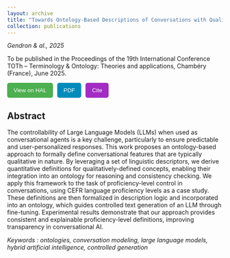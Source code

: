 ```yaml
---
layout: archive
title: "Towards Ontology-Based Descriptions of Conversations with Qualitatively-Defined Concepts"
collection: publications
---
```


_Gendron & al., 2025_
    
To be published in the Proceedings of the 19th International Conference TOTh – Terminology & Ontology: Theories and applications, Chambéry (France), June 2025.

<style>
    form button {
        background-color: #4CAF50; /* Green background color */
        color: white; /* White text color */
        padding: 10px 15px; /* Padding inside the button */
        border: none; /* No border */
        border-radius: 5px; /* Rounded corners */
        cursor: pointer; /* Cursor style on hover */
    }

    /* Style for the second button */
    form:nth-child(2) button {
        background-color: #008CBA; /* Blue background color */
    }

     /* Style for the third button */
    form:nth-child(3) button {
        background-color: #A32CC4; /* Purple background color */
    }
</style>

<td>
    <nobr>
<form style="float: left; width=150px; margin-right: 10px" action="https://hal.science/hal-05240495v1" method="get" target="_blank"><button type="submit">View on HAL</button></form>
<form style="float: left; width=150px; margin-right: 10px" action="https://hal.science/hal-05240495v1/file/TOTH_extended_abstract.pdf" method="get" target="_blank"><button type="submit">PDF</button></form> 
<form style="float: none; width=150px; margin-right: 10px" action="https://B-Gendron.github.io/files/ref_toth.txt" method="get" target="_blank"><button type="submit">Cite</button></form>
    </nobr>
</td>

## Abstract

The controllability of Large Language Models (LLMs) when used as conversational agents is a key challenge, particularly to ensure predictable and user-personalized responses. This work proposes an ontology-based approach to formally define conversational features that are typically qualitative in nature. By leveraging a set of linguistic descriptors, we derive quantitative definitions for qualitatively-defined concepts, enabling their integration into an ontology for reasoning and consistency checking. We apply this framework to the task of proficiency-level control in conversations, using CEFR language proficiency levels as a case study. These definitions are then formalized in description logic and incorporated into an ontology, which guides controlled text generation of an LLM through fine-tuning. Experimental results demonstrate that our approach provides consistent and explainable proficiency-level definitions, improving transparency in conversational AI. 

*Keywords : ontologies, conversation modeling, large language models, hybrid artificial intelligence, controlled generation*
